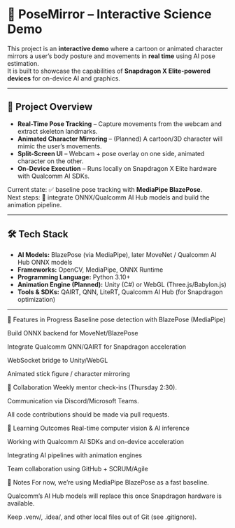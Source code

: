 # 🕺 PoseMirror – Interactive Science Demo

This project is an **interactive demo** where a cartoon or animated character mirrors a user’s body posture and movements in **real time** using AI pose estimation.  
It is built to showcase the capabilities of **Snapdragon X Elite-powered devices** for on-device AI and graphics.

---

## 🚀 Project Overview

- **Real-Time Pose Tracking** – Capture movements from the webcam and extract skeleton landmarks.  
- **Animated Character Mirroring** – (Planned) A cartoon/3D character will mimic the user’s movements.  
- **Split-Screen UI** – Webcam + pose overlay on one side, animated character on the other.  
- **On-Device Execution** – Runs locally on Snapdragon X Elite hardware with Qualcomm AI SDKs.  

Current state: ✅ baseline pose tracking with **MediaPipe BlazePose**.  
Next steps: 🔄 integrate ONNX/Qualcomm AI Hub models and build the animation pipeline.

---

## 🛠️ Tech Stack

- **AI Models:** BlazePose (via MediaPipe), later MoveNet / Qualcomm AI Hub ONNX models  
- **Frameworks:** OpenCV, MediaPipe, ONNX Runtime  
- **Programming Language:** Python 3.10+  
- **Animation Engine (Planned):** Unity (C#) or WebGL (Three.js/Babylon.js)  
- **Tools & SDKs:** QAIRT, QNN, LiteRT, Qualcomm AI Hub (for Snapdragon optimization)  

---

🧩 Features in Progress
 Baseline pose detection with BlazePose (MediaPipe)

 Build ONNX backend for MoveNet/BlazePose

 Integrate Qualcomm QNN/QAIRT for Snapdragon acceleration

 WebSocket bridge to Unity/WebGL

 Animated stick figure / character mirroring

🤝 Collaboration
Weekly mentor check-ins (Thursday 2:30).

Communication via Discord/Microsoft Teams.

All code contributions should be made via pull requests.

📖 Learning Outcomes
Real-time computer vision & AI inference

Working with Qualcomm AI SDKs and on-device acceleration

Integrating AI pipelines with animation engines

Team collaboration using GitHub + SCRUM/Agile

📌 Notes
For now, we’re using MediaPipe BlazePose as a fast baseline.

Qualcomm’s AI Hub models will replace this once Snapdragon hardware is available.

Keep .venv/, .idea/, and other local files out of Git (see .gitignore).

